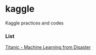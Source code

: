 # kaggle
Kaggle practices and codes

### List
[Titanic - Machine Learning from Disaster](https://www.kaggle.com/c/titanic)

